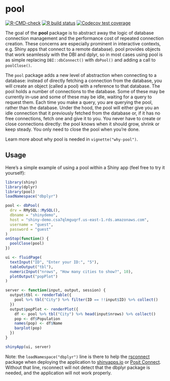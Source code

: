 pool
====

<!-- badges: start -->
[![R-CMD-check](https://github.com/rstudio/pool/actions/workflows/R-CMD-check.yaml/badge.svg)](https://github.com/rstudio/pool/actions/workflows/R-CMD-check.yaml)
[![R build status](https://github.com/rstudio/pool/actions/workflows/R-CMD-check.yaml/badge.svg)](https://github.com/rstudio/pool/actions)
[![Codecov test coverage](https://codecov.io/gh/rstudio/pool/branch/main/graph/badge.svg)](https://codecov.io/gh/rstudio/pool?branch=main)
<!-- badges: end -->

The goal of the **pool** package is to abstract away the logic of database connection management and the performance cost of repeated connection creation. These concerns are especially prominent in interactive contexts, e.g. Shiny apps that connect to a remote database). pool provides objects that work seamlessly with the DBI and dplyr, so in most cases using pool is as simple replacing `DBI::dbConnect()` with `dbPool()` and adding a call to `poolClose()`.

The `pool` package adds a new level of abstraction when connecting to a database: instead of directly fetching a connection from the database, you will create an object (called a pool) with a reference to that database. The pool holds a number of connections to the database. Some of these may be currently in-use and some of these may be idle, waiting for a query to request them. Each time you make a query, you are querying the pool, rather than the database. Under the hood, the pool will either give you an idle connection that it previously fetched from the database or, if it has no free connections, fetch one and give it to you. You never have to create or close connections directly: the pool knows when it should grow, shrink or keep steady. You only need to close the pool when you’re done. 

Learn more about why pool is needed in `vignette("why-pool")`.

## Usage

Here’s a simple example of using a pool within a Shiny app (feel free to try it yourself):

```r
library(shiny)
library(dplyr)
library(pool)
loadNamespace("dbplyr")

pool <- dbPool(
  drv = RMySQL::MySQL(),
  dbname = "shinydemo",
  host = "shiny-demo.csa7qlmguqrf.us-east-1.rds.amazonaws.com",
  username = "guest",
  password = "guest"
)
onStop(function() {
  poolClose(pool)
})

ui <- fluidPage(
  textInput("ID", "Enter your ID:", "5"),
  tableOutput("tbl"),
  numericInput("nrows", "How many cities to show?", 10),
  plotOutput("popPlot")
)

server <- function(input, output, session) {
  output$tbl <- renderTable({
    pool %>% tbl("City") %>% filter(ID == !!input$ID) %>% collect()
  })
  output$popPlot <- renderPlot({
    df <- pool %>% tbl("City") %>% head(input$nrows) %>% collect()
    pop <- df$Population
    names(pop) <- df$Name
    barplot(pop)
  })
}

shinyApp(ui, server)
```

Note: the `loadNamespace("dbplyr")` line is there to help the [rsconnect](https://github.com/rstudio/rsconnect) package when deploying the application to [shinyapps.io](https://www.shinyapps.io/) or [Posit Connect](https://posit.co/products/enterprise/connect/). Without that line, rsconnect will not detect that the dbplyr package is needed, and the application will not work properly.
